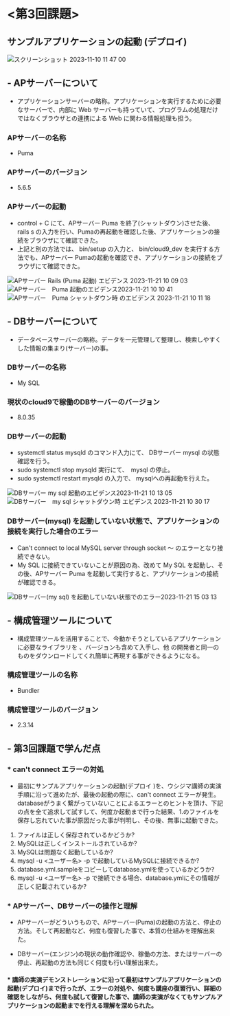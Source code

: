 # <第3回課題>

## サンプルアプリケーションの起動 (デプロイ)
![スクリーンショット 2023-11-10 11 47 00](https://github.com/ryo-RH/RaiseTech/assets/147240434/22a03c54-b3ef-4509-a9b5-fd8fcdc2d63c)



## - APサーバーについて
- アプリケーションサーバーの略称。アプリケーションを実行するために必要なサーバーで、内部に Web サーバーも持っていて、プログラムの処理だけではなくブラウザとの連携による Web に関わる情報処理も担う。

### APサーバーの名称
- Puma

### APサーバーのバージョン 
- 5.6.5

### APサーバーの起動
-  control + C にて、APサーバー Puma を終了(シャットダウン)させた後、 rails s の入力を行い、Pumaの再起動を確認した後、アプリケーションの接続をブラウザにて確認できた。
-  上記と別の方法では、 bin/setup の入力と、 bin/cloud9_dev を実行する方法でも、APサーバー Pumaの起動を確認でき、アプリケーションの接続をブラウザにて確認できた。


![APサーバー  Rails  (Puma 起動) エビデンス 2023-11-21 10 09 03](https://github.com/ryo-RH/RaiseTech/assets/147240434/15491dc7-9803-42d1-acc8-629137afaeb5)
![APサーバー　Puma 起動のエビデンス2023-11-21 10 10 41](https://github.com/ryo-RH/RaiseTech/assets/147240434/287484d6-9fc0-4d23-8570-f9b3c1c37299)
![APサーバー　Puma シャットダウン時 のエビデンス 2023-11-21 10 11 18](https://github.com/ryo-RH/RaiseTech/assets/147240434/45feb752-1d77-49f6-96eb-5cf672bb9f28)



## - DBサーバーについて
- データベースサーバーの略称。データを一元管理して整理し、検索しやすくした情報の集まり(サーバー)の事。

### DBサーバーの名称
- My SQL

### 現状のcloud9で稼働のDBサーバーのバージョン 
- 8.0.35

### DBサーバーの起動
- systemctl status mysqld のコマンド入力にて、 DBサーバー mysql の状態確認を行う。
- sudo systemctl stop mysqld 実行にて、　mysql の停止。
- sudo systemctl restart mysqld の入力で、 mysqlへの再起動を行えた。


![DBサーバー   my sql 起動のエビデンス2023-11-21 10 13 05](https://github.com/ryo-RH/RaiseTech/assets/147240434/dbebfb3a-0c9a-482f-9746-28078ffd4459)
![DBサーバー　my sql シャットダウン時 エビデンス 2023-11-21 10 30 17](https://github.com/ryo-RH/RaiseTech/assets/147240434/d7863123-9cba-4269-83e5-6d15044225c3)


### DBサーバー(mysql) を起動していない状態で、アプリケーションの接続を実行した場合のエラー
- Can't connect to local MySQL server through socket 〜 のエラーとなり接続できない。
- My SQL に接続できていないことが原因の為、改めて My SQL を起動し、その後、APサーバー Puma を起動して実行すると、アプリケーションの接続が確認できる。
  


![DBサーバー(my sql) を起動していない状態でのエラー2023-11-21 15 03 13](https://github.com/ryo-RH/RaiseTech/assets/147240434/d830a992-3d32-4026-a263-f00119e30675)




## - 構成管理ツールについて
- 構成管理ツールを活用することで、今動かそうとしているアプリケーションに必要なライブラリを 、バージョンも含めて入手し、他 の開発者と同一のものをダウンロードしてくれ簡単に再現する事ができるようになる。 

### 構成管理ツールの名称
- Bundler

### 構成管理ツールのバージョン 
- 2.3.14




## - 第3回課題で学んだ点

### * can't connect エラーの対処
- 最初にサンプルアプリケーションの起動(デプロイ )を、ウシジマ講師の実演手順に沿って進めたが、最後の起動の際に、can't connect エラーが発生。　databaseがうまく繋がっていないことによるエラーとのヒントを頂け、下記の点を全て追求して試すして、何度か起動まで行った結果、1.のファイルを保存し忘れていた事が原因だった事が判明し、その後、無事に起動できた。

1. ファイルは正しく保存されているかどうか?
2.  MySQLは正しくインストールされているか?
3.  MySQLは問題なく起動しているか?
4.  mysql -u <ユーザー名> -p で起動しているMySQLに接続できるか?
5. database.yml.sampleをコピーしてdatabase.ymlを使っているかどうか?
6. mysql -u <ユーザー名> -p で接続できる場合、database.ymlにその情報が正しく記載されているか?

###  * APサーバー、DBサーバーの操作と理解
- APサーバーがどういうもので、APサーバー(Puma)の起動の方法と、停止の方法。そして再起動など、何度も復習した事で、本質の仕組みを理解出来た。

- DBサーバー(エンジン)の現状の動作確認や、稼働の方法、またはサーバーの停止、再起動の方法も同じく何度も行い理解出来た。

####  * 講師の実演デモンストレーションに沿って最初はサンプルアプリケーションの起動(デプロイ)まで行ったが、エラーの対処や、何度も講座の復習行い、詳細の確認をしながら、何度も試して復習した事で、講師の実演がなくてもサンプルアプリケーションの起動までを行える理解を深められた。

